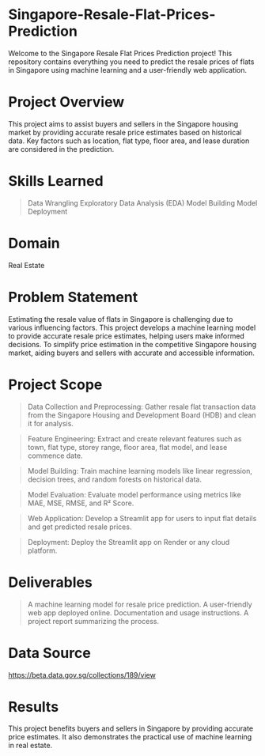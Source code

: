 # Singapore-Resale-Flat-Prices-Prediction
Welcome to the Singapore Resale Flat Prices Prediction project! This repository contains everything you need to predict the resale prices of flats in Singapore using machine learning and a user-friendly web application.

# Project Overview
This project aims to assist buyers and sellers in the Singapore housing market by providing accurate resale price estimates based on historical data. Key factors such as location, flat type, floor area, and lease duration are considered in the prediction.

# Skills Learned
> Data Wrangling
> Exploratory Data Analysis (EDA)
> Model Building
> Model Deployment

# Domain
Real Estate

# Problem Statement
Estimating the resale value of flats in Singapore is challenging due to various influencing factors. This project develops a machine learning model to provide accurate resale price estimates, helping users make informed decisions. To simplify price estimation in the competitive Singapore housing market, aiding buyers and sellers with accurate and accessible information.

# Project Scope
> Data Collection and Preprocessing: Gather resale flat transaction data from the Singapore Housing and Development Board (HDB) and clean it for analysis.

> Feature Engineering: Extract and create relevant features such as town, flat type, storey range, floor area, flat model, and lease commence date.

> Model Building: Train machine learning models like linear regression, decision trees, and random forests on historical data.

> Model Evaluation: Evaluate model performance using metrics like MAE, MSE, RMSE, and R² Score.

> Web Application: Develop a Streamlit app for users to input flat details and get predicted resale prices.

> Deployment: Deploy the Streamlit app on Render or any cloud platform.

# Deliverables
> A machine learning model for resale price prediction.
> A user-friendly web app deployed online.
> Documentation and usage instructions.
> A project report summarizing the process.

# Data Source
https://beta.data.gov.sg/collections/189/view

# Results
This project benefits buyers and sellers in Singapore by providing accurate price estimates. It also demonstrates the practical use of machine learning in real estate.
